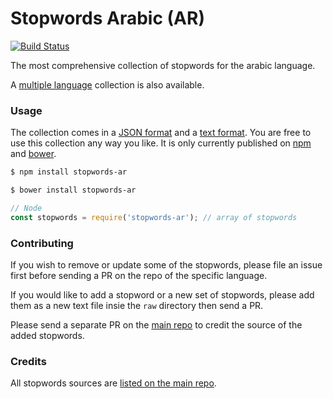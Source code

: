 Stopwords Arabic (AR)
=======

[![Build Status](https://travis-ci.org/stopwords-iso/stopwords-ar.svg?branch=master)](https://travis-ci.org/stopwords-iso/stopwords-ar)

The most comprehensive collection of stopwords for the arabic language.

A [multiple language](https://github.com/stopwords-iso/stopwords-iso) collection is also available.

### Usage

The collection comes in a
[JSON format](https://raw.githubusercontent.com/stopwords-iso/stopwords-ar/master/stopwords-ar.json) and a
[text format](https://raw.githubusercontent.com/stopwords-iso/stopwords-ar/master/stopwords-ar.txt).
You are free to use this collection any way you like.
It is only currently published on [npm](https://www.npmjs.com/stopwords-ar) and [bower](https://bower.io).

```sh
$ npm install stopwords-ar
```

```sh
$ bower install stopwords-ar
```

```js
// Node
const stopwords = require('stopwords-ar'); // array of stopwords
```

### Contributing

If you wish to remove or update some of the stopwords, please file an issue first before sending a PR on the repo of the specific language.

If you would like to add a stopword or a new set of stopwords, please add them as a new text file insie the `raw` directory then send a PR.

Please send a separate PR on the [main repo](https://github.com/stopwords-iso/stopwords-iso) to credit the source of the added stopwords.

### Credits

All stopwords sources are [listed on the main repo](https://github.com/stopwords-iso/stopwords-iso/blob/master/CREDITS.md).
